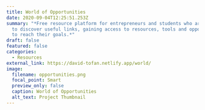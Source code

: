 ```yaml
---
title: World of Opportunities
date: 2020-09-04T12:25:51.253Z
summary: "*Free resource platform for entrepreneurs and students who are eager
  to discover useful links, gaining access to resources, tools and opportunities
  to reach their goals.*"
draft: false
featured: false
categories:
  - Resources
external_link: https://david-tofan.netlify.app/world/
image:
  filename: opportunities.png
  focal_point: Smart
  preview_only: false
  caption: World of Opportunities
  alt_text: Project Thumbnail
---
```

